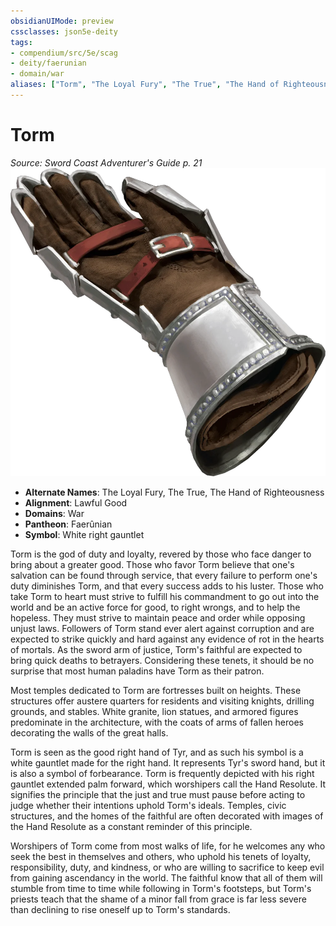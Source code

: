 ```yaml
---
obsidianUIMode: preview
cssclasses: json5e-deity
tags:
- compendium/src/5e/scag
- deity/faerunian
- domain/war
aliases: ["Torm", "The Loyal Fury", "The True", "The Hand of Righteousness"]
---
```

# Torm
*Source: Sword Coast Adventurer's Guide p. 21* 
![](z_compendium/deities/img/scag-symbol-of-torm.webp#symbol)

- **Alternate Names**: The Loyal Fury, The True, The Hand of Righteousness
- **Alignment**: Lawful Good
- **Domains**: War
- **Pantheon**: Faerûnian
- **Symbol**: White right gauntlet

Torm is the god of duty and loyalty, revered by those who face danger to bring about a greater good. Those who favor Torm believe that one's salvation can be found through service, that every failure to perform one's duty diminishes Torm, and that every success adds to his luster. Those who take Torm to heart must strive to fulfill his commandment to go out into the world and be an active force for good, to right wrongs, and to help the hopeless. They must strive to maintain peace and order while opposing unjust laws. Followers of Torm stand ever alert against corruption and are expected to strike quickly and hard against any evidence of rot in the hearts of mortals. As the sword arm of justice, Torm's faithful are expected to bring quick deaths to betrayers. Considering these tenets, it should be no surprise that most human paladins have Torm as their patron.

Most temples dedicated to Torm are fortresses built on heights. These structures offer austere quarters for residents and visiting knights, drilling grounds, and stables. White granite, lion statues, and armored figures predominate in the architecture, with the coats of arms of fallen heroes decorating the walls of the great halls.

Torm is seen as the good right hand of Tyr, and as such his symbol is a white gauntlet made for the right hand. It represents Tyr's sword hand, but it is also a symbol of forbearance. Torm is frequently depicted with his right gauntlet extended palm forward, which worshipers call the Hand Resolute. It signifies the principle that the just and true must pause before acting to judge whether their intentions uphold Torm's ideals. Temples, civic structures, and the homes of the faithful are often decorated with images of the Hand Resolute as a constant reminder of this principle.

Worshipers of Torm come from most walks of life, for he welcomes any who seek the best in themselves and others, who uphold his tenets of loyalty, responsibility, duty, and kindness, or who are willing to sacrifice to keep evil from gaining ascendancy in the world. The faithful know that all of them will stumble from time to time while following in Torm's footsteps, but Torm's priests teach that the shame of a minor fall from grace is far less severe than declining to rise oneself up to Torm's standards.